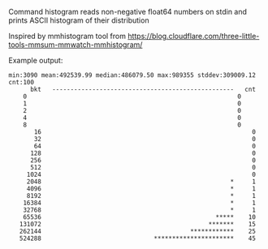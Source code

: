 Command histogram reads non-negative float64 numbers on stdin and prints
ASCII histogram of their distribution

Inspired by mmhistogram tool from https://blog.cloudflare.com/three-little-tools-mmsum-mmwatch-mmhistogram/

Example output:

	min:3090 mean:492539.99 median:486079.50 max:989355 stddev:309009.12 cnt:100
	      bkt   --------------------------------------------------   cnt
		0                                                          0
		1                                                          0
		2                                                          0
		4                                                          0
		8                                                          0
	       16                                                          0
	       32                                                          0
	       64                                                          0
	      128                                                          0
	      256                                                          0
	      512                                                          0
	     1024                                                          0
	     2048                                                    *     1
	     4096                                                    *     1
	     8192                                                    *     1
	    16384                                                    *     1
	    32768                                                    *     1
	    65536                                                *****    10
	   131072                                              *******    15
	   262144                                         ************    25
	   524288                               **********************    45
